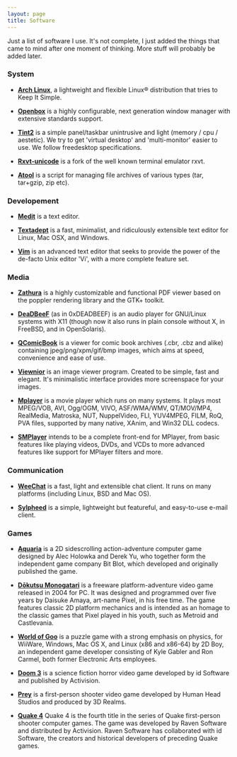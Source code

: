 ```yaml
---
layout: page
title: Software
---
```


Just a list of software I use. It's not complete, I just added the things that
came to mind after one moment of thinking. More stuff will probably be added
later.


### System ###

 - **[Arch Linux][]**, a lightweight and flexible Linux® distribution that tries to Keep It Simple.

 - **[Openbox][]** is a highly configurable, next generation window manager with extensive standards support.

 - **[Tint2][]** is a simple panel/taskbar unintrusive and light (memory / cpu / aestetic). We try to get
   'virtual desktop' and 'multi-monitor' easier to use. We follow freedesktop specifications.

 - **[Rxvt-unicode][]** is a fork of the well known terminal emulator rxvt.

 - **[Atool][]** is a script for managing file archives of various types (tar, tar+gzip, zip etc).


### Developement ###

 - **[Medit][]** is a text editor.

 - **[Textadept][]** is a fast, minimalist, and ridiculously extensible
   text editor for Linux, Mac OSX, and Windows.

 - **[Vim][]** is an advanced text editor that seeks to provide the power
   of the de-facto Unix editor 'Vi', with a more complete feature set.


### Media ###

 - **[Zathura][]** is a highly customizable and functional PDF viewer
   based on the poppler rendering library and the GTK+ toolkit.

 - **[DeaDBeeF][]** (as in 0xDEADBEEF) is an audio player for GNU/Linux
   systems with X11 (though now it also runs in plain console without
   X, in FreeBSD, and in OpenSolaris).

 - **[QComicBook][]** is a viewer for comic book archives (.cbr, .cbz and
   alike) containing jpeg/png/xpm/gif/bmp images, which aims at speed,
   convenience and ease of use.

 - **[Viewnior][]** is an image viewer program. Created to be simple, fast and
   elegant. It's minimalistic interface provides more screenspace for your images.

 - **[Mplayer][]** is a movie player which runs on many systems. It plays most
   MPEG/VOB, AVI, Ogg/OGM, VIVO, ASF/WMA/WMV, QT/MOV/MP4, RealMedia, Matroska,
   NUT, NuppelVideo, FLI, YUV4MPEG, FILM, RoQ, PVA files, supported by many
   native, XAnim, and Win32 DLL codecs.

 - **[SMPlayer][]** intends to be a complete front-end for MPlayer, from basic
   features like playing videos, DVDs, and VCDs to more advanced features like
   support for MPlayer filters and more.

### Communication ###

 - **[WeeChat][]** is a fast, light and extensible chat client. It runs on
   many platforms (including Linux, BSD and Mac OS).

 - **[Sylpheed][]** is a simple, lightweight but featureful, and easy-to-use e-mail client.



### Games ###

 - **[Aquaria][]** is a 2D sidescrolling action-adventure computer game designed
   by Alec Holowka and Derek Yu, who together form the independent game company
   Bit Blot, which developed and originally published the game.

 - **[Dōkutsu Monogatari][]** is a freeware platform-adventure video game released
   in 2004 for PC. It was designed and programmed over five years by Daisuke Amaya,
   art-name Pixel, in his free time. The game features classic 2D platform mechanics
   and is intended as an homage to the classic games that Pixel played in his youth,
   such as Metroid and Castlevania.

 - **[World of Goo][]** is a puzzle game with a strong emphasis on physics, for WiiWare,
   Windows, Mac OS X, and Linux (x86 and x86-64) by 2D Boy, an independent game
   developer consisting of Kyle Gabler and Ron Carmel, both former Electronic Arts employees.

 - **[Doom 3][]** is a science fiction horror video game developed by id Software and
   published by Activision.

 - **[Prey][]** is a first-person shooter video game developed by Human Head Studios
   and produced by 3D Realms.

 - **[Quake 4][]** Quake 4 is the fourth title in the series of Quake first-person shooter
   computer games. The game was developed by Raven Software and distributed by Activision.
   Raven Software has collaborated with id Software, the creators and historical developers
   of preceding Quake games.


 [Arch Linux]: http://www.archlinux.org/
 [Openbox]: http://openbox.org/
 [Tint2]: https://code.google.com/p/tint2/
 [Zathura]: http://pwmt.org/projects/zathura
 [Medit]: http://medit.bitbucket.org/
 [Textadept]: https://code.google.com/p/textadept/
 [Vim]: http://www.vim.org/
 [DeaDBeeF]: http://deadbeef.sourceforge.net/
 [QComicBook]: http://qcomicbook.linux-projects.net/
 [Viewnior]: http://xsisqox.github.com/Viewnior/
 [WeeChat]: http://www.weechat.org/
 [Aquaria]: http://www.bit-blot.com/aquaria/
 [Dōkutsu Monogatari]: https://secure.wikimedia.org/wikipedia/en/wiki/Doukutsu
 [World of Goo]: http://2dboy.com/games.php
 [Doom 3]: https://secure.wikimedia.org/wikipedia/en/wiki/Doom_3
 [Prey]: https://secure.wikimedia.org/wikipedia/en/wiki/Prey_(video_game)
 [Quake 4]: https://secure.wikimedia.org/wikipedia/en/wiki/Quake_4
 [Rxvt-unicode]: http://software.schmorp.de/pkg/rxvt-unicode.html
 [Sylpheed]: http://sylpheed.sraoss.jp/en/
 [Atool]: http://www.nongnu.org/atool/
 [Mplayer]: http://www.mplayerhq.hu/
 [SMPlayer]: http://smplayer.sourceforge.net/
